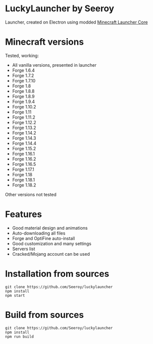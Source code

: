 # LuckyLauncher by Seeroy
Launcher, created on Electron using modded [Minecraft Launcher Core](https://github.com/Pierce01/MinecraftLauncher-core)

# Minecraft versions
Tested, working:
 - All vanilla versions, presented in launcher
 - Forge 1.6.4
 - Forge 1.7.2
 - Forge 1.7.10
 - Forge 1.8
 - Forge 1.8.8
 - Forge 1.8.9
 - Forge 1.9.4
 - Forge 1.10.2
 - Forge 1.11
 - Forge 1.11.2
 - Forge 1.12.2
 - Forge 1.13.2
 - Forge 1.14.2
 - Forge 1.14.3
 - Forge 1.14.4
 - Forge 1.15.2
 - Forge 1.16.1
 - Forge 1.16.2
 - Forge 1.16.5
 - Forge 1.17.1
 - Forge 1.18
 - Forge 1.18.1
 - Forge 1.18.2

Other versions not tested

# Features
 - Good material design and animations
 - Auto-downloading all files
 - Forge and OptiFine auto-install
 - Good customization and many settings
 - Servers list
 - Cracked/Mojang account can be used

# Installation from sources
```
git clone https://github.com/Seeroy/luckylauncher
npm install
npm start
```

# Build from sources
```
git clone https://github.com/Seeroy/luckylauncher
npm install
npm run build
```
